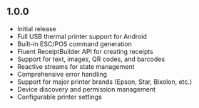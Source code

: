 ## 1.0.0

* Initial release
* Full USB thermal printer support for Android
* Built-in ESC/POS command generation
* Fluent ReceiptBuilder API for creating receipts
* Support for text, images, QR codes, and barcodes
* Reactive streams for state management
* Comprehensive error handling
* Support for major printer brands (Epson, Star, Bixolon, etc.)
* Device discovery and permission management
* Configurable printer settings
